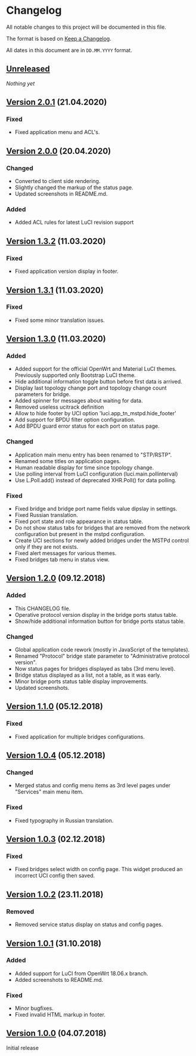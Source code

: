 # Changelog

All notable changes to this project will be documented in this file.

The format is based on [Keep a Changelog](https://keepachangelog.com/en/1.0.0/).

All dates in this document are in `DD.MM.YYYY` format.

## [Unreleased]

*Nothing yet*

## [Version 2.0.1] (21.04.2020)
### Fixed
- Fixed application menu and ACL's.

## [Version 2.0.0] (20.04.2020)
### Changed
- Converted to client side rendering.
- Slightly changed the markup of the status page.
- Updated screenshots in README.md.

### Added
- Added ACL rules for latest LuCI revision support

## [Version 1.3.2] (11.03.2020)
### Fixed
- Fixed application version display in footer.

## [Version 1.3.1] (11.03.2020)
### Fixed
- Fixed some minor translation issues.

## [Version 1.3.0] (11.03.2020)
### Added
- Added support for the official OpenWrt and Material LuCI themes.
  Previously supported only Bootstrap LuCI theme.
- Hide additional information toggle button before first data is arrived.
- Display last topology change port and topology change count parameters
  for bridge.
- Added spinner for messages about waiting for data.
- Removed useless ucitrack definition
- Allow to hide footer by UCI option 'luci.app_tn_mstpd.hide_footer'
- Add support for BPDU filter option configuration.
- Add BPDU guard error status for each port on status page.

### Changed
- Application main menu entry has been renamed to "STP/RSTP".
- Renamed some titles on application pages.
- Human readable display for time since topology change.
- Use polling interval from LuCI configuration (luci.main.pollinterval)
- Use L.Poll.add() instead of deprecated XHR.Poll() for data polling.

### Fixed
- Fixed bridge and bridge port name fields value dipslay in settings.
- Fixed Russian translation.
- Fixed port state and role appearance in status table.
- Do not show status tabs for bridges that are removed from the network
  configuration but present in the mstpd configuration.
- Create UCI sections for newly added bridges under the MSTPd control only
  if they are not exists.
- Fixed alert messages for various themes.
- Fixed bridges tab menu in status view.

## [Version 1.2.0] (09.12.2018)
### Added
- This CHANGELOG file.
- Operative protocol version display in the bridge ports status table.
- Show/hide additional information button for bridge ports status table.

### Changed
- Global application code rework (mostly in JavaScript of the templates).
- Renamed "Protocol" bridge state parameter to "Administrative protocol version".
- Now status pages for bridges displayed as tabs (3rd menu level).
- Bridge status displayed as a list, not a table, as it was early.
- Minor bridge ports status table display improvements.
- Updated screenshots.

## [Version 1.1.0] (05.12.2018)
### Fixed
- Fixed application for multiple bridges configurations.

## [Version 1.0.4] (05.12.2018)
### Changed
- Merged status and config menu items as 3rd level pages under "Services"
  main menu item.

### Fixed
- Fixed typography in Russian translation.

## [Version 1.0.3] (02.12.2018)
### Fixed
- Fixed bridges select width on config page. This widget produced
  an incorrect UCI config then saved.

## [Version 1.0.2] (23.11.2018)
### Removed
- Removed service status display on status and config pages.

## [Version 1.0.1] (31.10.2018)
### Added
- Added support for LuCI from OpenWrt 18.06.x branch.
- Added screenshots to README.md.

### Fixed
- Minor bugfixes.
- Fixed invalid HTML markup in footer.

## [Version 1.0.0] (04.07.2018)

Initial release

[Unreleased]: https://github.com/tano-systems/luci-app-tn-mstpd/tree/master
[Version 2.0.1]: https://github.com/tano-systems/luci-app-tn-mstpd/releases/tag/v2.0.1
[Version 2.0.0]: https://github.com/tano-systems/luci-app-tn-mstpd/releases/tag/v2.0.0
[Version 1.3.2]: https://github.com/tano-systems/luci-app-tn-mstpd/releases/tag/v1.3.2
[Version 1.3.1]: https://github.com/tano-systems/luci-app-tn-mstpd/releases/tag/v1.3.1
[Version 1.3.0]: https://github.com/tano-systems/luci-app-tn-mstpd/releases/tag/v1.3.0
[Version 1.2.0]: https://github.com/tano-systems/luci-app-tn-mstpd/releases/tag/v1.2.0
[Version 1.1.0]: https://github.com/tano-systems/luci-app-tn-mstpd/releases/tag/v1.1.0
[Version 1.0.4]: https://github.com/tano-systems/luci-app-tn-mstpd/releases/tag/v1.0.4
[Version 1.0.3]: https://github.com/tano-systems/luci-app-tn-mstpd/releases/tag/v1.0.3
[Version 1.0.2]: https://github.com/tano-systems/luci-app-tn-mstpd/releases/tag/v1.0.2
[Version 1.0.1]: https://github.com/tano-systems/luci-app-tn-mstpd/releases/tag/v1.0.1
[Version 1.0.0]: https://github.com/tano-systems/luci-app-tn-mstpd/releases/tag/v1.0.0
